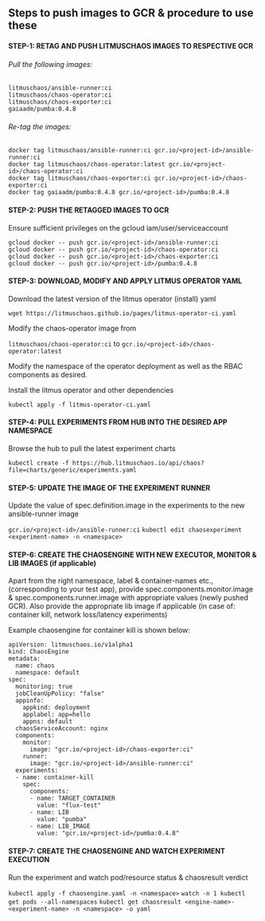 ## Steps to push images to GCR & procedure to use these

#### STEP-1: RETAG AND PUSH LITMUSCHAOS IMAGES TO RESPECTIVE GCR

###### Pull the following images: 

```
litmuschaos/ansible-runner:ci 
litmuschaos/chaos-operator:ci 
litmuschaos/chaos-exporter:ci
gaiaadm/pumba:0.4.8
```
###### Re-tag the images:

```
docker tag litmuschaos/ansible-runner:ci gcr.io/<project-id>/ansible-runner:ci
docker tag litmuschaos/chaos-operator:latest gcr.io/<project-id>/chaos-operator:ci
docker tag litmuschaos/chaos-exporter:ci gcr.io/<project-id>/chaos-exporter:ci
docker tag gaiaadm/pumba:0.4.8 gcr.io/<project-id>/pumba:0.4.8
```

#### STEP-2: PUSH THE RETAGGED IMAGES TO GCR

Ensure sufficient privileges on the gcloud iam/user/serviceaccount

```
gcloud docker -- push gcr.io/<project-id>/ansible-runner:ci
gcloud docker -- push gcr.io/<project-id>/chaos-operator:ci
gcloud docker -- push gcr.io/<project-id>/chaos-exporter:ci
gcloud docker -- push gcr.io/<project-id>/pumba:0.4.8
```

#### STEP-3: DOWNLOAD, MODIFY AND APPLY LITMUS OPERATOR YAML

Download the latest version of the litmus operator (install) yaml

`wget https://litmuschaos.github.io/pages/litmus-operator-ci.yaml`

Modify the chaos-operator image from 

`litmuschaos/chaos-operator:ci` to `gcr.io/<project-id>/chaos-operator:latest`

Modify the namespace of the operator deployment as well as the RBAC components as desired. 

Install the litmus operator and other dependencies

`kubectl apply -f litmus-operator-ci.yaml`

#### STEP-4: PULL EXPERIMENTS FROM HUB INTO THE DESIRED APP NAMESPACE

Browse the hub to pull the latest experiment charts

`kubectl create -f https://hub.litmuschaos.io/api/chaos?file=charts/generic/experiments.yaml`

#### STEP-5: UPDATE THE IMAGE OF THE EXPERIMENT RUNNER

Update the value of spec.definition.image in the experiments to the new ansible-runner image 

`gcr.io/<project-id>/ansible-runner:ci`
`kubectl edit chaosexperiment <experiment-name> -n <namespace>`

#### STEP-6: CREATE THE CHAOSENGINE WITH NEW EXECUTOR, MONITOR & LIB IMAGES (if applicable)

Apart from the right namespace, label & container-names etc., (corresponding to your test app), provide spec.components.monitor.image & spec.components.runner.image with appropriate values (newly pushed GCR). 
Also provide the appropriate lib image if applicable (in case of: container kill, network loss/latency experiments)

Example chaosengine for container kill is shown below:

```
apiVersion: litmuschaos.io/v1alpha1
kind: ChaosEngine
metadata:
  name: chaos
  namespace: default
spec:
  monitoring: true
  jobCleanUpPolicy: "false"
  appinfo:
    appkind: deployment
    applabel: app=hello
    appns: default
  chaosServiceAccount: nginx
  components:
    monitor:
      image: "gcr.io/<project-id>/chaos-exporter:ci"
    runner:
      image: "gcr.io/<project-id>/ansible-runner:ci"
  experiments:
  - name: container-kill
    spec:
      components:
      - name: TARGET_CONTAINER
        value: "flux-test"
      - name: LIB
        value: "pumba"
      - name: LIB_IMAGE
        value: "gcr.io/<project-id>/pumba:0.4.8"
```

#### STEP-7: CREATE THE CHAOSENGINE AND WATCH EXPERIMENT EXECUTION

Run the experiment and watch pod/resource status & chaosresult verdict

`kubectl apply -f chaosengine.yaml -n <namespace>`
`watch -n 1 kubectl get pods --all-namespaces`
`kubectl get chaosresult <engine-name>-<experiment-name> -n <namespace> -o yaml`
